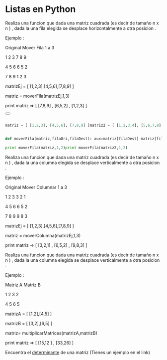 # Listas en Python


<!--sec data-title="Ejercicio 1" data-id="section0" data-show=true data-collapse=true ces-->

Realiza una funcion que dada una matriz cuadrada \(es decir de tamaño n x n \) , dada la una fila elegida se desplace horizontalmente  a otra posicion .

Ejemplo :

Original              Mover Fila 1 a 3

1 2 3                           7 8 9

4 5 6                           6 5 2

7 8 9                           1 2 3

matrizEj = \[ \[1,2,3\],\[4,5,6\],\[7,8,9\] \]

matriz = moverFila\(matrizEj,1,3\)

print matriz =&gt; \[ \[7,8,9\] , \[6,5,2\] , \[1,2,3\] \]

<button class="section" target="section0_1" show="Mostrar Solucion" hide="Ocultar solucion"></button>

<!--endsec-->

<!--sec data-title="Ejercicio 1 Solucion" data-id="section0_1" data-show=false ces-->


```python

matriz = [ [1,2,3], [4,5,6], [7,8,9] ]matriz2 = [ [1,2,3,4], [5,6,7,8], [9,10,11,12], [13,14,15,16] ]


def moverFila(matriz,filaOri,filaDest): aux=matriz[filaDest] matriz[filaDest]=matriz[filaOri] matriz[filaOri]=aux  return matriz

print moverFila(matriz,1,2)print moverFila(matriz2,1,2)


```

<!--endsec-->

<!--sec data-title="Ejercicio 2" data-id="section1" data-show=true data-collapse=true ces-->

Realiza una funcion que dada una matriz cuadrada \(es decir de tamaño n x n \) , dada la una columna elegida se desplace verticalmente a otra posicion .

Ejemplo :

Original          Mover Columnar 1 a 3

1 2 3                3 2 1

4 5 6                6 5 2

7 8 9                9 8 3

matrizEj = \[ \[1,2,3\],\[4,5,6\],\[7,8,9\] \]

matriz = moverColumna\(matrizEj,1,3\)

print matriz     =&gt; \[ \[3,2,1\] , \[6,5,2\] , \[9,8,3\] \]

<!--endsec-->


<!--sec data-title="Ejercicio 3" data-id="section2" data-show=true data-collapse=true ces-->

Realiza una funcion que dada una matriz cuadrada \(es decir de tamaño n x n \) , dada la una columna elegida se desplace verticalmente a otra posicion .

Ejemplo :

Matriz A                Matriz B

1 2                         3 2

4 5                         6 5

matrizA = \[ \[1,2\],\[4,5\] \]

matrizB = \[ \[3,2\],\[6,5\] \]

matriz= multiplicarMatrices\(matrizA,matrizB\)

print matriz =&gt; \[ \[15,12 \] , \[33,26\] \]

<!--endsec-->


<!--sec data-title="Ejercicio 4" data-id="section3" data-show=true data-collapse=true ces-->


Encuentra el [determinante](http://www.vitutor.com/algebra/determinantes/calculo.html) de una matriz \(Tienes un ejemplo en el link\)

<!--endsec-->






